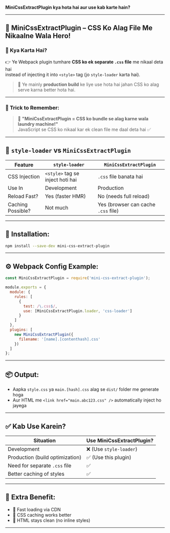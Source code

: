 
**MiniCssExtractPlugin kya hota hai aur use kab karte hain?**

---

## 🧵 MiniCssExtractPlugin – CSS Ko Alag File Me Nikaalne Wala Hero!

### 📌 Kya Karta Hai?

👉 Ye Webpack plugin tumhare **CSS ko ek separate `.css` file** me nikaal deta hai  
instead of injecting it into `<style>` tag (jo `style-loader` karta hai).

> 🎯 Ye mainly **production build** ke liye use hota hai jahan CSS ko alag serve karna better hota hai.

---

### 🧠 Trick to Remember:

> 🧺 **"MiniCssExtractPlugin = CSS ko bundle se alag karne wala laundry machine!"**  
> JavaScript se CSS ko nikaal kar ek clean file me daal deta hai ✅

---

## 🔄 `style-loader` vs `MiniCssExtractPlugin`

| Feature               | `style-loader`                          | `MiniCssExtractPlugin`                     |
|------------------------|------------------------------------------|---------------------------------------------|
| CSS Injection          | `<style>` tag se inject hoti hai         | `.css` file banata hai                      |
| Use In                 | Development                              | Production                                  |
| Reload Fast?           | Yes (faster HMR)                         | No (needs full reload)                      |
| Caching Possible?      | Not much                                 | Yes (browser can cache `.css` file)         |

---

## 🧰 Installation:

```bash
npm install --save-dev mini-css-extract-plugin
```

---

## ⚙️ Webpack Config Example:

```js
const MiniCssExtractPlugin = require('mini-css-extract-plugin');

module.exports = {
  module: {
    rules: [
      {
        test: /\.css$/,
        use: [MiniCssExtractPlugin.loader, 'css-loader']
      }
    ]
  },
  plugins: [
    new MiniCssExtractPlugin({
      filename: '[name].[contenthash].css'
    })
  ]
};
```

---

## 📦 Output:

- Aapka `style.css` ya `main.[hash].css` alag se `dist/` folder me generate hoga
- Aur HTML me `<link href="main.abc123.css" />` automatically inject ho jayega

---

## ✅ Kab Use Karein?

| Situation                      | Use MiniCssExtractPlugin? |
|-------------------------------|----------------------------|
| Development                   | ❌ (Use `style-loader`)    |
| Production (build optimization)| ✅ (Use this plugin)       |
| Need for separate `.css` file | ✅                         |
| Better caching of styles      | ✅                         |

---

## 🚀 Extra Benefit:

- 💨 Fast loading via CDN
- 🧠 CSS caching works better
- 📃 HTML stays clean (no inline styles)

---
